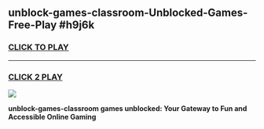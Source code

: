 
## unblock-games-classroom-Unblocked-Games-Free-Play #h9j6k
<h3>
<a href="https://us.freeplayer.one?title=unblock-games-classroom&ref=9M">CLICK TO PLAY</a></h3>
<hr>

<h3>
<a href="https://us.freeplayer.one?title=unblock-games-classroom&ref=9M">CLICK 2 PLAY</a>
  
</h3>

<a href="https://us.freeplayer.one?title=unblock-games-classroom&ref=9M"><img src="https://clearcache.store/games.png"></a>


**unblock-games-classroom games unblocked: Your Gateway to Fun and Accessible Online Gaming**
